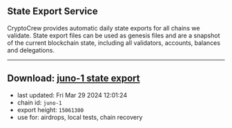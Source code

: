 ## State Export Service
CryptoCrew provides automatic daily state exports for all chains we validate. State export files can be used as genesis files and are a snapshot of the current blockchain state, including all validators, accounts, balances and delegations.

---
**Download: [juno-1 state export](https://dl-eu2.ccvalidators.com/SERVICE/juno/juno-1_export_15061300.json)**
---

- last updated: Fri Mar 29 2024 12:01:24
- chain id: `juno-1`
- export height: `15061300`
- use for: airdrops, local tests, chain recovery
